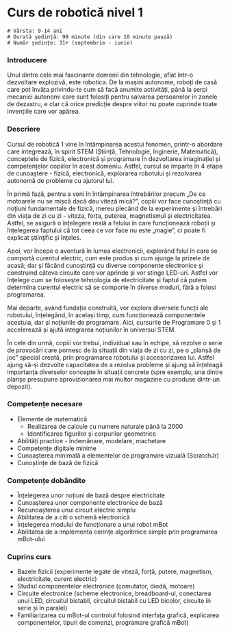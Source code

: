 # Curs de robotică nivel 1

    # Vârsta: 9-14 ani
    # Durată ședință: 90 minute (din care 10 minute pauză)
    # Număr ședințe: 31+ (septembrie - iunie)

### Introducere

Unul dintre cele mai fascinante domenii din tehnologie, aflat într-o dezvoltare explozivă, este robotica. De la mașini autonome, roboți de casă care pot învăța privindu-te cum să facă anumite activități, până la șerpi mecanici autonomi care sunt folosiți pentru salvarea persoanelor în zonele de dezastru, e clar că orice predicție despre viitor nu poate cuprinde toate invențiile care vor apărea.

### Descriere

Cursul de robotică 1 vine în întâmpinarea acestui fenomen, printr-o abordare care integrează, în spirit STEM (Știință, Tehnologie, Inginerie, Matematică), conceptele de fizică, electronică și programare în dezvoltarea imaginației și competențelor copiilor în acest domeniu. Astfel, cursul se împarte în 4 etape de cunoaștere - fizică, electronică, explorarea robotului și rezolvarea autonomă de probleme cu ajutorul lui.

În primă fază, pentru a veni în întâmpinarea întrebărilor precum „De ce motoarele nu se mișcă dacă dau viteză mică?”, copiii vor face cunoștință cu noțiuni fundamentale de fizică, mereu plecând de la experimente și întrebări din viața de zi cu zi - viteza, forța, puterea, magnetismul și electricitatea. Astfel, se asigură o înțelegere reală a felului în care funcționează roboții și înțelegerea faptului că tot ceea ce vor face nu este „magie”, ci poate fi explicat științific și înțeles.

Apoi, vor începe o aventură în lumea electronicii, explorând felul în care se comportă curentul electric, cum este produs și cum ajunge la prizele de acasă; dar și făcând cunoștință cu diverse componente electronice și construind câteva circuite care vor aprinde și vor stinge LED-uri. Astfel vor înțelege cum se folosește tehnologia de electricitate și faptul că putem determina curentul electric să se comporte în diverse moduri, fără a folosi programarea.

Mai departe, având fundația construită, vor explora diversele funcții ale robotului, înțelegând, în același timp, cum funcționează componentele acestuia, dar și noțiunile de programare. Aici, cursurile de Programare 0 și 1 accelerează și ajută integrarea noțiunilor în universul STEM.

În cele din urmă, copiii vor trebui, individual sau în echipe, să rezolve o serie de provocări care pornesc de la situații din viața de zi cu zi, pe o „planșă de joc” special creată, prin programarea robotului și accesorizarea lui. Astfel ajung să-și dezvolte capacitatea de a rezolva probleme și ajung să înțeleagă importanța diverselor concepte în situații concrete (spre exemplu, una dintre planșe presupune aprovizionarea mai multor magazine cu produse dintr-un depozit).



### Competențe necesare

- Elemente de matematică
  - Realizarea de calcule cu numere naturale până la 2000
  - Identificarea figurilor și corpurilor geometrice
- Abilități practice - îndemânare, modelare, machetare
- Competențe digitale minime
- Cunoașterea minimală a elementelor de programare vizuală (ScratchJr)
- Cunoștințe de bază de fizică

### Competențe dobândite

- Înțelegerea unor noțiuni de bază despre electricitate
- Cunoașterea unor componente electronice de bază
- Recunoașterea unui circuit electric simplu
- Abilitatea de a citi o schemă electronică
- Înțelegerea modului de funcționare a unui robot mBot
- Abilitatea de a implementa cerințe algoritmice simple prin programarea mBot-ului

### Cuprins curs

- Bazele fizicii (experimente legate de viteză, forță, putere, magnetism, electricitate, curent electric)
- Studiul componentelor electronice (comutator, diodă, motoare)
- Circuite electronice (scheme electronice, breadboard-ul, conectarea unui LED, circuitul bistabil, circuitul bistabil cu LED bicolor, circuite în  serie și în paralel)
- Familiarizarea cu mBot-ul controlul folosind interfața grafică, explicarea componentelor, tipuri de comenzi, programare grafică mBot)
